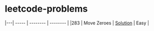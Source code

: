 # leetcode-problems

|---| ----- | -------- | -------- |
|283 | Move Zeroes | [Solution](https://leetcode.com/submissions/detail/1099111680/) | Easy |
